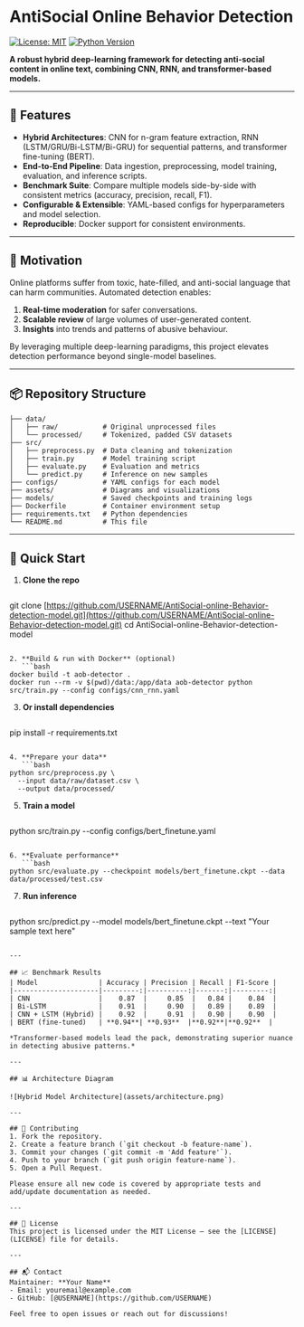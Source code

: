 # AntiSocial Online Behavior Detection

[![License: MIT](https://img.shields.io/badge/License-MIT-blue.svg)](LICENSE) [![Python Version](https://img.shields.io/badge/python-3.8%2B-green.svg)](https://python.org)

**A robust hybrid deep-learning framework for detecting anti-social content in online text, combining CNN, RNN, and transformer-based models.**

---

## 🚀 Features

* **Hybrid Architectures**: CNN for n-gram feature extraction, RNN (LSTM/GRU/Bi-LSTM/Bi-GRU) for sequential patterns, and transformer fine-tuning (BERT).
* **End-to-End Pipeline**: Data ingestion, preprocessing, model training, evaluation, and inference scripts.
* **Benchmark Suite**: Compare multiple models side-by-side with consistent metrics (accuracy, precision, recall, F1).
* **Configurable & Extensible**: YAML-based configs for hyperparameters and model selection.
* **Reproducible**: Docker support for consistent environments.

---

## 🎯 Motivation

Online platforms suffer from toxic, hate-filled, and anti-social language that can harm communities. Automated detection enables:

1. **Real-time moderation** for safer conversations.
2. **Scalable review** of large volumes of user-generated content.
3. **Insights** into trends and patterns of abusive behaviour.

By leveraging multiple deep-learning paradigms, this project elevates detection performance beyond single-model baselines.

---

## 📦 Repository Structure

```
├── data/
│   ├── raw/           # Original unprocessed files
│   └── processed/     # Tokenized, padded CSV datasets
├── src/
│   ├── preprocess.py  # Data cleaning and tokenization
│   ├── train.py       # Model training script
│   ├── evaluate.py    # Evaluation and metrics
│   └── predict.py     # Inference on new samples
├── configs/           # YAML configs for each model
├── assets/            # Diagrams and visualizations
├── models/            # Saved checkpoints and training logs
├── Dockerfile         # Container environment setup
├── requirements.txt   # Python dependencies
└── README.md          # This file
```

---

## 📖 Quick Start

1. **Clone the repo**

   ```bash
   ```

git clone [https://github.com/USERNAME/AntiSocial-online-Behavior-detection-model.git](https://github.com/USERNAME/AntiSocial-online-Behavior-detection-model.git)
cd AntiSocial-online-Behavior-detection-model

````

2. **Build & run with Docker** (optional)
   ```bash
docker build -t aob-detector .
docker run --rm -v $(pwd)/data:/app/data aob-detector python src/train.py --config configs/cnn_rnn.yaml
````

3. **Or install dependencies**

   ```bash
   ```

pip install -r requirements.txt

````

4. **Prepare your data**
   ```bash
python src/preprocess.py \
  --input data/raw/dataset.csv \
  --output data/processed/
````

5. **Train a model**

   ```bash
   ```

python src/train.py --config configs/bert\_finetune.yaml

````

6. **Evaluate performance**
   ```bash
python src/evaluate.py --checkpoint models/bert_finetune.ckpt --data data/processed/test.csv
````

7. **Run inference**

   ```bash
   ```

python src/predict.py --model models/bert\_finetune.ckpt --text "Your sample text here"

```

---

## 📈 Benchmark Results
| Model               | Accuracy | Precision | Recall | F1‑Score |
|---------------------|---------:|----------:|-------:|---------:|
| CNN                 |    0.87  |     0.85  |   0.84 |    0.84  |
| Bi-LSTM             |    0.91  |     0.90  |   0.89 |    0.89  |
| CNN + LSTM (Hybrid) |    0.92  |     0.91  |   0.90 |    0.90  |
| BERT (fine-tuned)   | **0.94**| **0.93**  |**0.92**|**0.92**  |

*Transformer-based models lead the pack, demonstrating superior nuance in detecting abusive patterns.*

---

## 📊 Architecture Diagram

![Hybrid Model Architecture](assets/architecture.png)

---

## 🤝 Contributing
1. Fork the repository.
2. Create a feature branch (`git checkout -b feature-name`).
3. Commit your changes (`git commit -m 'Add feature'`).
4. Push to your branch (`git push origin feature-name`).
5. Open a Pull Request.

Please ensure all new code is covered by appropriate tests and add/update documentation as needed.

---

## 📝 License
This project is licensed under the MIT License — see the [LICENSE](LICENSE) file for details.

---

## 📬 Contact
Maintainer: **Your Name**
- Email: youremail@example.com
- GitHub: [@USERNAME](https://github.com/USERNAME)

Feel free to open issues or reach out for discussions!

```

